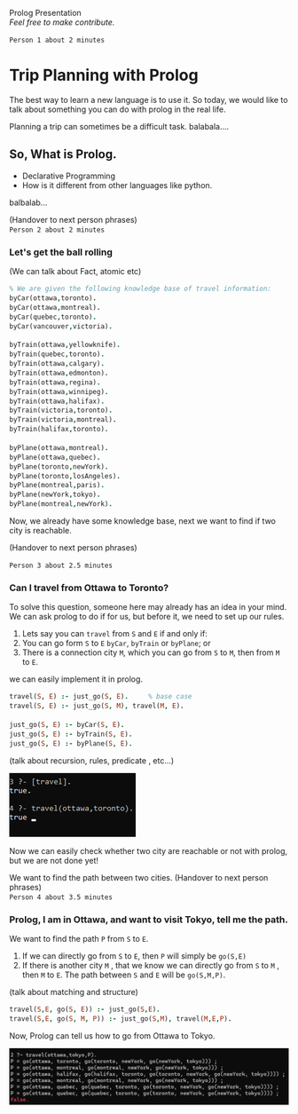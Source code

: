 Prolog Presentation  
_Feel free to make contribute._ 

```Person 1 about 2 minutes```
# Trip Planning with Prolog

The best way to learn a new language is to use it. So today, we would like to talk about something you can do with prolog in the real life. 

Planning a trip can sometimes be a difficult task. balabala....

## So, What is Prolog.
* Declarative Programming
* How is it different from other languages like python. 


balbalab...

(Handover to next person phrases)  
`Person 2 about 2 minutes`
### Let's get the ball rolling

(We can talk about Fact, atomic  etc)

```Prolog
% We are given the following knowledge base of travel information:
byCar(ottawa,toronto).
byCar(ottawa,montreal).
byCar(quebec,toronto).
byCar(vancouver,victoria).

byTrain(ottawa,yellowknife).
byTrain(quebec,toronto).
byTrain(ottawa,calgary).
byTrain(ottawa,edmonton).
byTrain(ottawa,regina).
byTrain(ottawa,winnipeg).
byTrain(ottawa,halifax).
byTrain(victoria,toronto).
byTrain(victoria,montreal).
byTrain(halifax,toronto).

byPlane(ottawa,montreal).
byPlane(ottawa,quebec).
byPlane(toronto,newYork).
byPlane(toronto,losAngeles).
byPlane(montreal,paris).
byPlane(newYork,tokyo).
byPlane(montreal,newYork).

```

Now, we already have some knowledge base, next we want to find if two city is reachable.

(Handover to next person phrases)

`Person 3 about 2.5 minutes`
### Can I travel from Ottawa to Toronto?

To solve this question, someone here may already has an idea in your mind.  We can ask prolog to do if for us, but before it, we need to set up our rules.

1. Lets say you can `travel` from `S` and `E` if and only if:
2. You can go form `S` to `E` `byCar`, `byTrain` or `byPlane`; or
3. There is a connection city `M`, which you can go from `S` to `M`, then from `M` to `E`.

we can easily implement it in prolog.
```Prolog
travel(S, E) :- just_go(S, E).     % base case
travel(S, E) :- just_go(S, M), travel(M, E).

just_go(S, E) :- byCar(S, E).
just_go(S, E) :- byTrain(S, E).
just_go(S, E) :- byPlane(S, E).
```
(talk about recursion, rules, predicate , etc...)  

![](ottawatotoronto.png)

Now we can easily check whether two city are reachable or not with prolog, but we are not done yet!

We want to find the path between two cities.
(Handover to next person phrases)  
`Person 4 about 3.5 minutes`

### Prolog, I am in Ottawa, and want to visit Tokyo, tell me the path.

We want to find the path `P`  from  `S` to `E`.

1. If we can directly go from `S` to `E`, then `P` will simply be `go(S,E)`
2. If there is another city  `M` , that we know we can directly go from `S` to `M` , then `M` to `E`. The path between `S` and `E` will be `go(S,M,P)`.

(talk about matching and structure)

```Prolog
travel(S,E, go(S, E)) :- just_go(S,E).
travel(S,E, go(S, M, P)) :- just_go(S,M), travel(M,E,P).
```

Now, Prolog can tell us how to go from Ottawa to Tokyo.

![](travel.png)